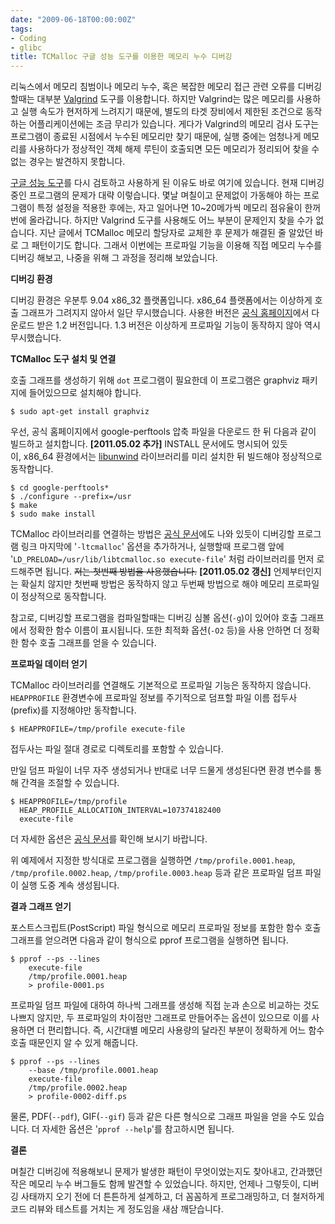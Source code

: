 ```yaml
---
date: "2009-06-18T00:00:00Z"
tags:
- Coding
- glibc
title: TCMalloc 구글 성능 도구를 이용한 메모리 누수 디버깅
---
```


리눅스에서 메모리 침범이나 메모리 누수, 혹은 복잡한 메모리 접근 관련 오류를 디버깅할때는 대부분 [Valgrind](http://valgrind.org/) 도구를 이용합니다. 하지만 Valgrind는 많은 메모리를 사용하고 실행 속도가 현저하게 느려지기 때문에, 별도의 타겟 장비에서 제한된 조건으로 동작하는 어플리케이션에는 조금 무리가 있습니다. 게다가 Valgrind의 메모리 검사 도구는 프로그램이 종료된 시점에서 누수된 메모리만 찾기 때문에, 실행 중에는 엄청나게 메모리를 사용하다가 정상적인 객체 해제 루틴이 호출되면 모든 메모리가 정리되어 찾을 수 없는 경우는 발견하지 못합니다.

[구글 성능 도구](/2009/04/29/tcmalloc-google-perftools/)를 다시 검토하고 사용하게 된 이유도 바로 여기에 있습니다. 현재 디버깅 중인 프로그램의 문제가 대략 이렇습니다. 몇날 며칠이고 문제없이 가동해야 하는 프로그램이 특정 설정을 적용한 후에는, 자고 일어나면 10~20메가씩 메모리 점유율이 한꺼번에 올라갑니다. 하지만 Valgrind 도구를 사용해도 어느 부분이 문제인지 찾을 수가 없습니다. 지난 글에서 TCMalloc 메모리 할당자로 교체한 후 문제가 해결된 줄 알았던 바로 그 패턴이기도 합니다. 그래서 이번에는 프로파일 기능을 이용해 직접 메모리 누수를 디버깅 해보고, 나중을 위해 그 과정을 정리해 보았습니다.

**디버깅 환경**

디버깅 환경은 우분투 9.04 x86\_32 플랫폼입니다. x86\_64 플랫폼에서는 이상하게 호출 그래프가 그려지지 않아서 일단 무시했습니다. 사용한 버전은 [공식 홈페이지](http://code.google.com/p/google-perftools/)에서 다운로드 받은 1.2 버전입니다. 1.3 버전은 이상하게 프로파일 기능이 동작하지 않아 역시 무시했습니다.

**TCMalloc 도구 설치 및 연결**

호출 그래프를 생성하기 위해 `dot` 프로그램이 필요한데 이 프로그램은 graphviz 패키지에 들어있으므로 설치해야 합니다.

    $ sudo apt-get install graphviz

우선, 공식 홈페이지에서 google-perftools 압축 파일을 다운로드 한 뒤 다음과 같이 빌드하고 설치합니다. **[2011.05.02 추가]** INSTALL 문서에도 명시되어 있듯이, x86\_64 환경에서는 [libunwind](http://www.nongnu.org/libunwind/) 라이브러리를 미리 설치한 뒤 빌드해야 정상적으로 동작합니다.

    $ cd google-perftools*
    $ ./configure --prefix=/usr
    $ make
    $ sudo make install

TCMalloc 라이브러리를 연결하는 방법은 [공식 문서](http://google-perftools.googlecode.com/svn/trunk/doc/heapprofile.html)에도 나와 있듯이 디버깅할 프로그램 링크 마지막에 '`-ltcmalloc`' 옵션을 추가하거나, 실행할때 프로그램 앞에 '`LD_PRELOAD=/usr/lib/libtcmalloc.so execute-file`' 처럼 라이브러리를 먼저 로드해주면 됩니다. ~~저는 첫번째 방법을 사용했습니다.~~ **[2011.05.02 갱신]** 언제부터인지는 확실치 않지만 첫번째 방법은 동작하지 않고 두번째 방법으로 해야 메모리 프로파일이 정상적으로 동작합니다.

참고로, 디버깅할 프로그램을 컴파일할때는 디버깅 심볼 옵션(`-g`)이 있어야 호출 그래프에서 정확한 함수 이름이 표시됩니다. 또한 최적화 옵션(`-O2` 등)을 사용 안하면 더 정확한 함수 호출 그래프를 얻을 수 있습니다.

**프로파일 데이터 얻기**

TCMalloc 라이브러리를 연결해도 기본적으로 프로파일 기능은 동작하지 않습니다. `HEAPPROFILE` 환경변수에 프로파일 정보를 주기적으로 덤프할 파일 이름 접두사(prefix)를 지정해야만 동작합니다.

    $ HEAPPROFILE=/tmp/profile execute-file

접두사는 파일 절대 경로로 디렉토리를 포함할 수 있습니다.

만일 덤프 파일이 너무 자주 생성되거나 반대로 너무 드물게 생성된다면 환경 변수를 통해 간격을 조절할 수 있습니다.

    $ HEAPPROFILE=/tmp/profile 
      HEAP_PROFILE_ALLOCATION_INTERVAL=107374182400 
      execute-file

더 자세한 옵션은 [공식 문서](http://google-perftools.googlecode.com/svn/trunk/doc/heapprofile.html)를 확인해 보시기 바랍니다.

위 예제에서 지정한 방식대로 프로그램을 실행하면 `/tmp/profile.0001.heap`, `/tmp/profile.0002.heap`, `/tmp/profile.0003.heap` 등과 같은 프로파일 덤프 파일이 실행 도중 계속 생성됩니다.

**결과 그래프 얻기**

포스트스크립트(PostScript) 파일 형식으로 메모리 프로파일 정보를 포함한 함수 호출 그래프를 얻으려면 다음과 같이 형식으로 pprof 프로그램을 실행하면 됩니다.

    $ pprof --ps --lines 
        execute-file 
        /tmp/profile.0001.heap 
        > profile-0001.ps

프로파일 덤프 파일에 대하여 하나씩 그래프를 생성해 직접 눈과 손으로 비교하는 것도 나쁘지 않지만, 두 프로파일의 차이점만 그래프로 만들어주는 옵션이 있으므로 이를 사용하면 더 편리합니다. 즉, 시간대별 메모리 사용량의 달라진 부분이 정확하게 어느 함수 호출 때문인지 알 수 있게 해줍니다.

    $ pprof --ps --lines 
        --base /tmp/profile.0001.heap 
        execute-file 
        /tmp/profile.0002.heap 
        > profile-0002-diff.ps

물론, PDF(`--pdf`), GIF(`--gif`) 등과 같은 다른 형식으로 그래프 파일을 얻을 수도 있습니다. 더 자세한 옵션은 '`pprof --help`'를 참고하시면 됩니다.

**결론**

며칠간 디버깅에 적용해보니 문제가 발생한 패턴이 무엇이었는지도 찾아내고, 간과했던 작은 메모리 누수 버그들도 함께 발견할 수 있었습니다. 하지만, 언제나 그렇듯이, 디버깅 사태까지 오기 전에 더 튼튼하게 설계하고, 더 꼼꼼하게 프로그래밍하고, 더 철저하게 코드 리뷰와 테스트를 거치는 게 정도임을 새삼 깨닫습니다.

